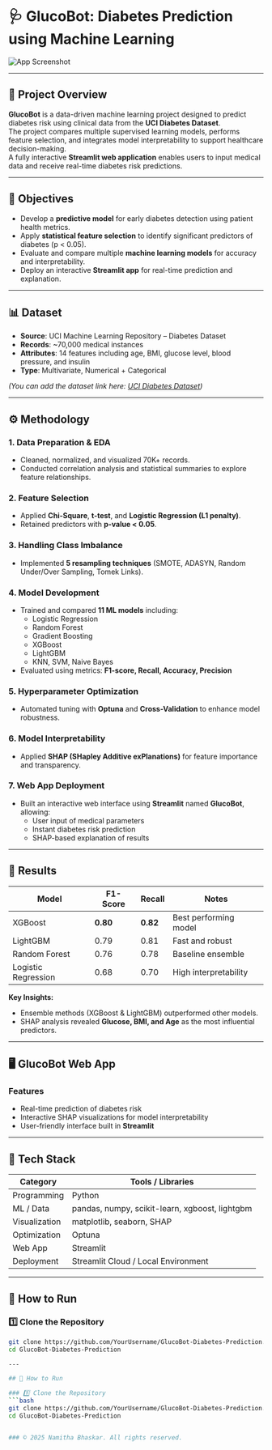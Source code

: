 # 🩺 GlucoBot: Diabetes Prediction using Machine Learning

![App Screenshot](images/Webapp1.jpg)

---

## 📘 Project Overview

**GlucoBot** is a data-driven machine learning project designed to predict diabetes risk using clinical data from the **UCI Diabetes Dataset**.  
The project compares multiple supervised learning models, performs feature selection, and integrates model interpretability to support healthcare decision-making.  
A fully interactive **Streamlit web application** enables users to input medical data and receive real-time diabetes risk predictions.

---

## 🎯 Objectives

- Develop a **predictive model** for early diabetes detection using patient health metrics.  
- Apply **statistical feature selection** to identify significant predictors of diabetes (p < 0.05).  
- Evaluate and compare multiple **machine learning models** for accuracy and interpretability.  
- Deploy an interactive **Streamlit app** for real-time prediction and explanation.

---

## 📊 Dataset

- **Source**: UCI Machine Learning Repository – Diabetes Dataset  
- **Records**: ~70,000 medical instances  
- **Attributes**: 14 features including age, BMI, glucose level, blood pressure, and insulin  
- **Type**: Multivariate, Numerical + Categorical  

*(You can add the dataset link here: [UCI Diabetes Dataset](https://archive.ics.uci.edu/ml/index.php))*  

---

## ⚙️ Methodology

### 1. Data Preparation & EDA
- Cleaned, normalized, and visualized 70K+ records.  
- Conducted correlation analysis and statistical summaries to explore feature relationships.

### 2. Feature Selection
- Applied **Chi-Square**, **t-test**, and **Logistic Regression (L1 penalty)**.  
- Retained predictors with **p-value < 0.05**.

### 3. Handling Class Imbalance
- Implemented **5 resampling techniques** (SMOTE, ADASYN, Random Under/Over Sampling, Tomek Links).

### 4. Model Development
- Trained and compared **11 ML models** including:
  - Logistic Regression
  - Random Forest
  - Gradient Boosting
  - XGBoost
  - LightGBM
  - KNN, SVM, Naive Bayes  
- Evaluated using metrics: **F1-score, Recall, Accuracy, Precision**

### 5. Hyperparameter Optimization
- Automated tuning with **Optuna** and **Cross-Validation** to enhance model robustness.

### 6. Model Interpretability
- Applied **SHAP (SHapley Additive exPlanations)** for feature importance and transparency.

### 7. Web App Deployment
- Built an interactive web interface using **Streamlit** named **GlucoBot**, allowing:
  - User input of medical parameters  
  - Instant diabetes risk prediction  
  - SHAP-based explanation of results  

---

## 🧠 Results

| Model | F1-Score | Recall | Notes |
|-------|-----------|--------|-------|
| XGBoost | **0.80** | **0.82** | Best performing model |
| LightGBM | 0.79 | 0.81 | Fast and robust |
| Random Forest | 0.76 | 0.78 | Baseline ensemble |
| Logistic Regression | 0.68 | 0.70 | High interpretability |

**Key Insights:**
- Ensemble methods (XGBoost & LightGBM) outperformed other models.  
- SHAP analysis revealed **Glucose, BMI, and Age** as the most influential predictors.  

---

## 🖥️ GlucoBot Web App

### Features
- Real-time prediction of diabetes risk  
- Interactive SHAP visualizations for model interpretability  
- User-friendly interface built in **Streamlit**

---

## 🧰 Tech Stack

| Category | Tools / Libraries |
|-----------|------------------|
| Programming | Python |
| ML / Data | pandas, numpy, scikit-learn, xgboost, lightgbm |
| Visualization | matplotlib, seaborn, SHAP |
| Optimization | Optuna |
| Web App | Streamlit |
| Deployment | Streamlit Cloud / Local Environment |

---

## 🚀 How to Run

### 1️⃣ Clone the Repository
```bash
git clone https://github.com/YourUsername/GlucoBot-Diabetes-Prediction.git
cd GlucoBot-Diabetes-Prediction

---

## 🚀 How to Run

### 1️⃣ Clone the Repository
```bash
git clone https://github.com/YourUsername/GlucoBot-Diabetes-Prediction.git
cd GlucoBot-Diabetes-Prediction


### © 2025 Namitha Bhaskar. All rights reserved.
